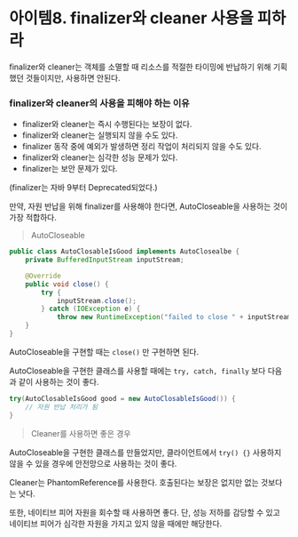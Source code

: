 # 아이템8. finalizer와 cleaner 사용을 피하라

finalizer와 cleaner는 객체를 소멸할 때 리소스를 적절한 타이밍에 반납하기 위해 기획했던 것들이지만, 사용하면 안된다.

### finalizer와 cleaner의 사용을 피해야 하는 이유

- finalizer와 cleaner는 즉시 수행된다는 보장이 없다.
- finalizer와 cleaner는 실행되지 않을 수도 있다.
- finalizer 동작 중에 예외가 발생하면 정리 작업이 처리되지 않을 수도 있다.
- finalizer와 cleaner는 심각한 성능 문제가 있다.
- finalizer는 보안 문제가 있다.

(finalizer는 자바 9부터 Deprecated되었다.)

만약, 자원 반납을 위해 finalizer를 사용해야 한다면, AutoCloseable을 사용하는 것이 가장 적합하다.

> AutoCloseable

```java
public class AutoClosableIsGood implements AutoClosealbe {
	private BufferedInputStream inputStream;

	@Override
	public void close() {
		try {
			inputStream.close();
		} catch (IOException e) {
			throw new RuntimeException("failed to close " + inputStream);
	}
}
```

AutoCloseable을 구현할 때는 `close()` 만 구현하면 된다.

AutoCloseable을 구현한 클래스를 사용할 때에는 `try, catch, finally` 보다 다음과 같이 사용하는 것이 좋다.

```java
try(AutoClosableIsGood good = new AutoClosableIsGood()) {
	// 자원 반납 처리가 됨
}
```

> Cleaner를 사용하면 좋은 경우

AutoCloseable을 구현한 클래스를 만들었지만, 클라이언트에서 `try() {}` 사용하지 않을 수 있을 경우에 안전망으로 사용하는 것이 좋다.

Cleaner는 PhantomReference를 사용한다. 호출된다는 보장은 없지만 없는 것보다는 낫다.

또한, 네이티브 피어 자원을 회수할 때 사용하면 좋다.
단, 성능 저하를 감당할 수 있고 네이티브 피어가 심각한 자원을 가지고 있지 않을 때에만 해당한다.
